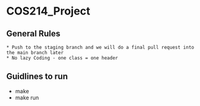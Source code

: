 # COS214_Project

## General Rules
    * Push to the staging branch and we will do a final pull request into the main branch later
    * No lazy Coding - one class = one header

## Guidlines to run
   * make
   * make run
